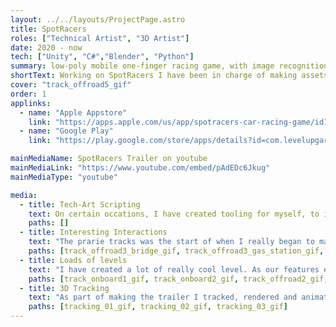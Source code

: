 ```yaml
---
layout: ../../layouts/ProjectPage.astro
title: SpotRacers
roles: ["Technical Artist", "3D Artist"]
date: 2020 - now
tech: ["Unity", "C#","Blender", "Python"]
summary: low-poly mobile one-finger racing game, with image recognition of cars.
shortText: Working on SpotRacers I have been in charge of making assets. All the way from making the models to implementing them in the game, making shaders, and making editor tools for setting them up. As such I have had a broad Techincal artist role. I have primarily worked on Cars, Tracks, Accessories and Optimization, but many other things as well.
cover: "track_offroad5_gif"
order: 1
applinks: 
  - name: "Apple Appstore"
    link: "https://apps.apple.com/us/app/spotracers-car-racing-game/id1517765834"
  - name: "Google Play"
    link: "https://play.google.com/store/apps/details?id=com.levelupgarage.spotracers"

mainMediaName: SpotRacers Trailer on youtube
mainMediaLink: "https://www.youtube.com/embed/pAdEDc6Jkug"
mainMediaType: "youtube"

media:
  - title: Tech-Art Scripting
    text: On certain occations, I have created tooling for myself, to improve the workflow. Most times, it will be an extension to blender, that can rename, export, or precisely do a very repetetive action. I am also an avid user of the terminal, where i use ffmpeg, ImageMagick, vim or similar to accomplish a certain task. 
    paths: [] 
  - title: Interesting Interactions
    text: "The prarie tracks was the start of when I really began to make some interesting interactions. Over a long time i had buit a system for trigger based interactions with the levels. For instance the board wiggling in the wind, as the truck drives past it"
    paths: [track_offroad3_bridge_gif, track_offroad3_gas_station_gif, track_offroad3_sign_gif]
  - title: Loads of levels
    text: "I have created a lot of really cool level. As our features expanded, so did the need for level-maintanence, and tooling to make that job easier "
    paths: [track_onboard1_gif, track_onboard2_gif, track_offroad2_gif, track_offroad2_crash_cars_gif, track_city3_gif, track_offroad5_gif]
  - title: 3D Tracking
    text: "As part of making the trailer I tracked, rendered and animated all the mixed 3D shots. This was a lot of work, but I learned a lot about tracking."
    paths: [tracking_01_gif, tracking_02_gif, tracking_03_gif]
---
```

